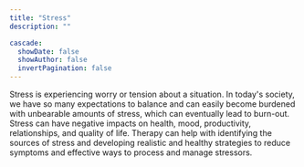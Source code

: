 ```yaml
---
title: "Stress"
description: ""

cascade:
  showDate: false
  showAuthor: false
  invertPagination: false
---
```


Stress is experiencing worry or tension about a situation. In today's society, we have so many expectations to balance and can easily become burdened with unbearable amounts of stress, which can eventually lead to burn-out. Stress can have negative impacts on health, mood, productivity, relationships, and quality of life. Therapy can help with identifying the sources of stress and developing realistic and healthy strategies to reduce symptoms and effective ways to process and manage stressors.